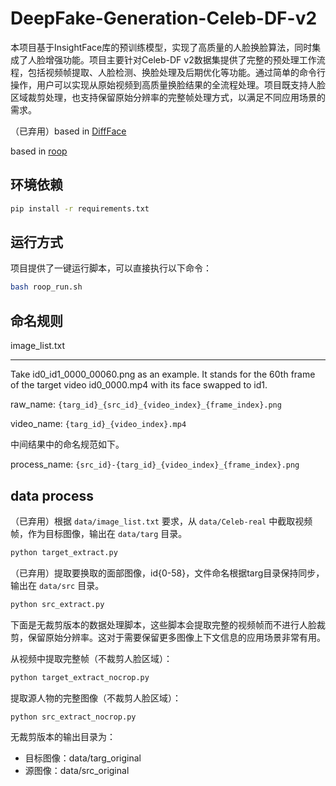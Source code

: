 # DeepFake-Generation-Celeb-DF-v2

本项目基于InsightFace库的预训练模型，实现了高质量的人脸换脸算法，同时集成了人脸增强功能。项目主要针对Celeb-DF v2数据集提供了完整的预处理工作流程，包括视频帧提取、人脸检测、换脸处理及后期优化等功能。通过简单的命令行操作，用户可以实现从原始视频到高质量换脸结果的全流程处理。项目既支持人脸区域裁剪处理，也支持保留原始分辨率的完整帧处理方式，以满足不同应用场景的需求。

（已弃用）based in [DiffFace](https://github.com/hxngiee/DiffFace.git)

based in [roop](https://github.com/s0md3v/roop/tree/main/roop)

## 环境依赖

```bash
pip install -r requirements.txt
```

## 运行方式

项目提供了一键运行脚本，可以直接执行以下命令：

```bash
bash roop_run.sh
```

## 命名规则

image_list.txt
****
Take id0_id1_0000_00060.png as an example. It stands for the 60th frame of the target video id0_0000.mp4 with its face swapped to id1.

raw_name: `{targ_id}_{src_id}_{video_index}_{frame_index}.png`

video_name: `{targ_id}_{video_index}.mp4`

中间结果中的命名规范如下。

process_name: `{src_id}-{targ_id}_{video_index}_{frame_index}.png`

## data process

（已弃用）根据 `data/image_list.txt` 要求，从 `data/Celeb-real` 中截取视频帧，作为目标图像，输出在 `data/targ` 目录。

```bash
python target_extract.py
```

（已弃用）提取要换取的面部图像，id{0-58}，文件命名根据targ目录保持同步，输出在 `data/src` 目录。

```bash
python src_extract.py
```

下面是无裁剪版本的数据处理脚本，这些脚本会提取完整的视频帧而不进行人脸裁剪，保留原始分辨率。这对于需要保留更多图像上下文信息的应用场景非常有用。

从视频中提取完整帧（不裁剪人脸区域）：

```bash
python target_extract_nocrop.py
```

提取源人物的完整图像（不裁剪人脸区域）：

```bash
python src_extract_nocrop.py
```

无裁剪版本的输出目录为：

- 目标图像：data/targ_original
- 源图像：data/src_original

